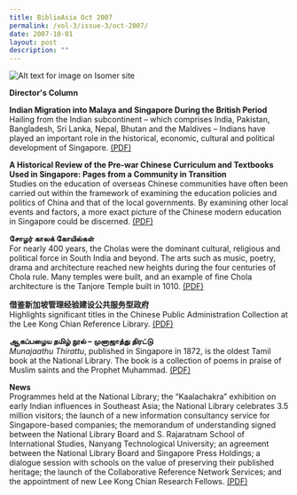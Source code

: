 ```yaml
---
title: BiblioAsia Oct 2007
permalink: /vol-3/issue-3/oct-2007/
date: 2007-10-01
layout: post
description: ""
---
```

![Alt text for image on Isomer site](/images/covers/ba3-3-v2.jpg)

**Director's Column**<br>

**Indian Migration into Malaya and Singapore During the British Period**<br>Hailing from the Indian subcontinent – which comprises India, Pakistan, Bangladesh, Sri Lanka, Nepal, Bhutan and the Maldives – Indians have played an important role in the historical, economic, cultural and political development of Singapore. [(PDF)](/files/pdf/vol-3/issue-3/v3-issue3_IndianMigration.pdf)

**A Historical Review of the Pre-war Chinese Curriculum and Textbooks Used in Singapore: Pages from a Community in Transition**<br>Studies on the education of overseas Chinese communities have often been carried out within the framework of examining the education policies and politics of China and that
of the local governments. By examining other local events and factors, a more exact
picture of the Chinese modern education in Singapore could be discerned.
[(PDF)](/files/pdf/vol-3/issue-3/v3-issue3_HistoricalReview.pdf)

**சோழர் காலக் கோயில்கள்**<br>For nearly 400 years, the Cholas were the dominant cultural, religious and political force in South India and beyond. The arts such as music, poetry, drama and architecture reached new heights during the four centuries of Chola rule. Many temples were built, and an example of fine Chola architecture is the Tanjore Temple built in 1010. [(PDF)](/files/pdf/vol-3/issue-3/v3-issue3_Tamil1.pdf)

**借鉴新加坡管理经验建设公共服务型政府**<br>Highlights significant titles in the Chinese Public Administration Collection at the Lee Kong Chian Reference Library. [(PDF)](/files/pdf/vol-3/issue-3/v3-issue%203_Chinese.pdf)

**ஆகப்பழைய தமிழ் நூல் – முனாஜாத்து திரட்டு**<br>*Munajaathu Thirattu*, published in Singapore in 1872, is the oldest Tamil book at the National Library. The book is a collection of poems in praise of Muslim saints and the Prophet Muhammad. [(PDF)](/files/pdf/vol-3/issue-3/v3-issue3_Tamil2.pdf)

**News**<br>Programmes held at the National Library; the “Kaalachakra” exhibition on early Indian influences in Southeast Asia; the National Library celebrates 3.5 million visitors; the launch of a new information consultancy service for Singapore-based companies; the memorandum of understanding signed between the National Library Board and S. Rajaratnam School of International Studies, Nanyang Technological University; an agreement between the National Library Board and Singapore Press Holdings; a dialogue session with schools on the value of preserving their published heritage; the launch of the Collaborative Reference Network Services; and the appointment of new Lee Kong Chian Research Fellows. [(PDF)](/files/pdf/vol-3/issue-3/v3-issue%203_News.pdf)
